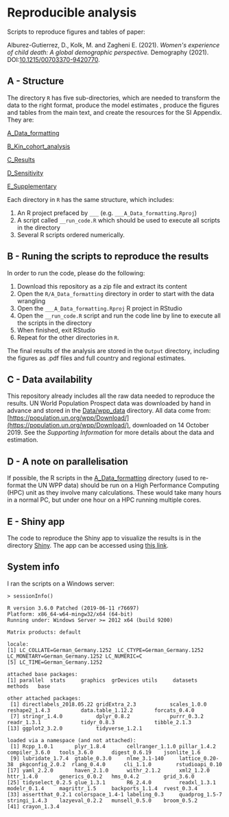 # Reproducible analysis

Scripts to reproduce figures and tables of paper: 

Alburez-Gutierrez, D., Kolk, M. and Zagheni E. (2021). *Women's experience of child death: A global demographic perspective.* Demography (2021). DOI:[10.1215/00703370-9420770](https://doi.org/10.1215/00703370-9420770).

## A - Structure

The directory `R` has five sub-directories, which are needed to transform the data to the right format, produce the model estimates
, produce the figures and tables from the main text, and create the resources for the SI Appendix. They are:

[A_Data_formatting](R/A_Data_formatting)

[B_Kin_cohort_analysis](R/B_Kin_cohort_analysis)

[C_Results](R/C_Results)

[D_Sensitivity](R/D_Sensitivity)

[E_Supplementary](R/E_Supplementary)

Each directory in `R` has the same structure, which includes:

1. An R project prefaced by `___` (e.g. `___A_Data_formatting.Rproj`)
1. A script called `__run_code.R` which should be used to execute all scripts in the directory
1. Several R scripts ordered numerically.
 
 
## B - Runing the scripts to reproduce the results

In order to run the code, please do the following:

1. Download this repository as a zip file and extract its content
1. Open the `R/A_Data_formatting` directory in order to start with the data wrangling
1. Open the `___A_Data_formatting.Rproj` R project in RStudio
1. Open the `__run_code.R` script and run the code line by line to execute all the scripts in the directory
1. When finished, exit RStudio
1. Repeat for the other directories in `R`.

The final results of the analysis are stored in the `Output` directory, including the figures as .pdf files and full country and regional estimates.

## C - Data availability

This repository already includes all the raw data needed to reproduce the results. UN World Population Prospect data was downloaded by hand in advance and stored in the
[Data/wpp_data](Data/wpp_data) directory. All data come from: [https://population.un.org/wpp/Download/](https://population.un.org/wpp/Download/), downloaded on 14 October 2019. 
See the *Supporting Information* for more details about the data and estimation.  

## D - A note on parallelisation

If possible, the R scripts in the [A_Data_formatting](R/A_Data_formatting) directory (used to re-format the UN WPP data) should be run on a High Performance Computing (HPC) unit
as they involve many calculations. These would take many hours in a normal PC, but under one hour on a HPC running multiple cores. 

## E - Shiny app

The code to reproduce the Shiny app to visualize the results is in the directory [Shiny](Shiny). The app can be accessed using [this link](https://osf.io/2pq3d/).

## System info

I ran the scripts on a Windows server:

`> sessionInfo()`

```
R version 3.6.0 Patched (2019-06-11 r76697)
Platform: x86_64-w64-mingw32/x64 (64-bit)
Running under: Windows Server >= 2012 x64 (build 9200)

Matrix products: default

locale:
[1] LC_COLLATE=German_Germany.1252  LC_CTYPE=German_Germany.1252    LC_MONETARY=German_Germany.1252 LC_NUMERIC=C                   
[5] LC_TIME=German_Germany.1252    

attached base packages:
[1] parallel  stats     graphics  grDevices utils     datasets  methods   base     

other attached packages:
 [1] directlabels_2018.05.22 gridExtra_2.3           scales_1.0.0            reshape2_1.4.3          data.table_1.12.2       forcats_0.4.0          
 [7] stringr_1.4.0           dplyr_0.8.2             purrr_0.3.2             readr_1.3.1             tidyr_0.8.3             tibble_2.1.3           
[13] ggplot2_3.2.0           tidyverse_1.2.1        

loaded via a namespace (and not attached):
 [1] Rcpp_1.0.1       plyr_1.8.4       cellranger_1.1.0 pillar_1.4.2     compiler_3.6.0   tools_3.6.0      digest_0.6.19    jsonlite_1.6    
 [9] lubridate_1.7.4  gtable_0.3.0     nlme_3.1-140     lattice_0.20-38  pkgconfig_2.0.2  rlang_0.4.0      cli_1.1.0        rstudioapi_0.10 
[17] yaml_2.2.0       haven_2.1.0      withr_2.1.2      xml2_1.2.0       httr_1.4.0       generics_0.0.2   hms_0.4.2        grid_3.6.0      
[25] tidyselect_0.2.5 glue_1.3.1       R6_2.4.0         readxl_1.3.1     modelr_0.1.4     magrittr_1.5     backports_1.1.4  rvest_0.3.4     
[33] assertthat_0.2.1 colorspace_1.4-1 labeling_0.3     quadprog_1.5-7   stringi_1.4.3    lazyeval_0.2.2   munsell_0.5.0    broom_0.5.2     
[41] crayon_1.3.4    
```